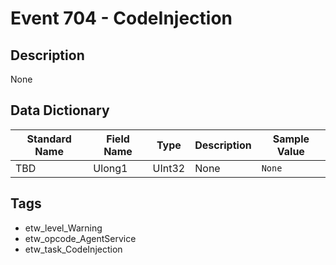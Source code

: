 # Event 704 - CodeInjection

## Description
None

## Data Dictionary
|Standard Name|Field Name|Type|Description|Sample Value|
|---|---|---|---|---|
|TBD|Ulong1|UInt32|None|`None`|

## Tags
* etw_level_Warning
* etw_opcode_AgentService
* etw_task_CodeInjection